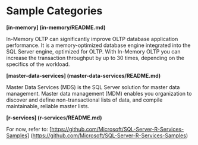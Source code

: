 # Sample Categories

__[in-memory] (in-memory/README.md)__

In-Memory OLTP can significantly improve OLTP database application performance. It is a memory-optimized database engine integrated into the SQL Server engine, optimized for OLTP. With In-Memory OLTP you can increase the transaction throughput by up to 30 times, depending on the specifics of the workload.

__[master-data-services] (master-data-services/README.md)__

Master Data Services (MDS) is the SQL Server solution for master data management. Master data management (MDM) enables you organization to discover and define non-transactional lists of data, and compile maintainable, reliable master lists.

__[r-services] (r-services/README.md)__

For now, refer to:
[https://github.com/Microsoft/SQL-Server-R-Services-Samples] (https://github.com/Microsoft/SQL-Server-R-Services-Samples)
